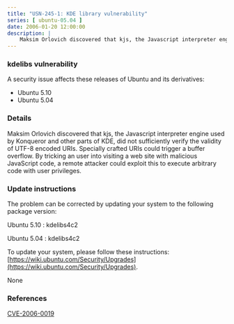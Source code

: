 ```yaml
---
title: "USN-245-1: KDE library vulnerability"
series: [ ubuntu-05.04 ]
date: 2006-01-20 12:00:00
description: |
    Maksim Orlovich discovered that kjs, the Javascript interpreter engine used by Konqueror and other parts of KDE, did not sufficiently verify the validity of UTF-8 encoded URIs. Specially crafted URIs could trigger a buffer overflow. By tricking an user into visiting a web site with malicious JavaScript code, a remote attacker could exploit this to execute arbitrary code with user privileges.
--- 
```

 
### kdelibs vulnerability

A security issue affects these releases of Ubuntu and its derivatives:

* Ubuntu 5.10
* Ubuntu 5.04

### Details

Maksim Orlovich discovered that kjs, the Javascript interpreter engine used by Konqueror and other parts of KDE, did not sufficiently verify the validity of UTF-8 encoded URIs. Specially crafted URIs could trigger a buffer overflow. By tricking an user into visiting a web site with malicious JavaScript code, a remote attacker could exploit this to execute arbitrary code with user privileges.

### Update instructions

The problem can be corrected by updating your system to the following package version:

Ubuntu 5.10
 : kdelibs4c2 

Ubuntu 5.04
 : kdelibs4c2 

To update your system, please follow these instructions: [https://wiki.ubuntu.com/Security/Upgrades](https://wiki.ubuntu.com/Security/Upgrades).

None

### References

 [CVE-2006-0019](http://people.ubuntu.com/~ubuntu-security/cve/CVE-2006-0019)
 
